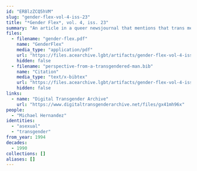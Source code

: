 ```yaml
---
id: "ERBlzZCQ5hVM"
slug: "gender-flex-vol-4-iss-23"
title: "*Gender Flex*, vol. 4, iss. 23"
summary: "An article in a queer newsjournal that mentions that trans men can be of any orientation, including asexual"
files:
  - filename: "gender-flex.pdf"
    name: "GenderFlex"
    media_type: "application/pdf"
    url: "https://files.acearchive.lgbt/artifacts/gender-flex-vol-4-iss-23/gender-flex.pdf"
    hidden: false
  - filename: "perspective-from-a-transgendered-man.bib"
    name: "Citation"
    media_type: "text/x-bibtex"
    url: "https://files.acearchive.lgbt/artifacts/gender-flex-vol-4-iss-23/perspective-from-a-transgendered-man.bib"
    hidden: false
links:
  - name: "Digital Transgender Archive"
    url: "https://www.digitaltransgenderarchive.net/files/gx41mh96x"
people:
  - "Michael Hernandez"
identities:
  - "asexual"
  - "transgender"
from_year: 1994
decades:
  - 1990
collections: []
aliases: []
---
```

